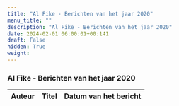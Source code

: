 ```yaml
---
title: "Al Fike - Berichten van het jaar 2020"
menu_title: ""
description: "Al Fike - Berichten van het jaar 2020"
date: 2024-02-01 06:00:01+00:141
draft: False
hidden: True
weight:
---
```

### Al Fike - Berichten van het jaar 2020

**Auteur** | **Titel** | **Datum van het bericht**
---|---|---
